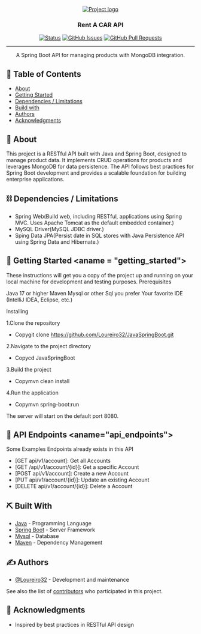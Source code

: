 <p align="center">
  <a href="" rel="noopener">
 <img src="https://i.imgur.com/AZ2iWek.png" alt="Project logo"></a>
</p>
<h3 align="center">Rent A CAR API</h3>

<div align="center">

[![Status](https://img.shields.io/badge/status-active-success.svg)]()
[![GitHub Issues](https://img.shields.io/github/issues/Loureiro32/JavaSpringBoot.svg)](https://github.com/Loureiro32/JavaSpringBoot/issues)
[![GitHub Pull Requests](https://img.shields.io/github/issues-pr/Loureiro32/JavaSpringBoot.svg)](https://github.com/Loureiro32/JavaSpringBoot/pulls)

</div>

---

<p align="center"> A Spring Boot API for managing products with MongoDB integration.
    <br> 
</p>

## 📝 Table of Contents

- [About](#about)
- [Getting Started](#getting_started)
- [Dependencies / Limitations](#limitations)
- [Build with](#tech_stack)
- [Authors](#authors)
- [Acknowledgments](#acknowledgments)

## 🧐 About <a name = "about"></a>

This project is a RESTful API built with Java and Spring Boot, designed to manage product data. It implements CRUD operations for products and leverages MongoDB for data persistence. The API follows best practices for Spring Boot development and provides a scalable foundation for building enterprise applications.


## ⛓️ Dependencies / Limitations <a name = "limitations"></a>

- Spring Web(Build web, including RESTful, applications using Spring MVC. Uses Apache Tomcat as the default embedded container.)
- MySQL Driver(MySQL JDBC driver.)
- Sping Data JPA(Persist date in SQL stores with Java Persistence API using Spring Data and Hibernate.)



## 🏁 Getting Started <aname = "getting_started"></a>

These instructions will get you a copy of the project up and running on your local machine for development and testing purposes.
Prerequisites

Java 17 or higher
Maven
Mysql or other Sql you prefer 
Your favorite IDE (IntelliJ IDEA, Eclipse, etc.)

Installing

1.Clone the repository

- Copygit clone https://github.com/Loureiro32/JavaSpringBoot.git

2.Navigate to the project directory

- Copycd JavaSpringBoot

3.Build the project

- Copymvn clean install

4.Run the application

- Copymvn spring-boot:run

The server will start on the default port 8080.

## 📡 API Endpoints <aname="api_endpoints"></a>

Some Examples Endpoints already exists in this API

- [GET api/v1/account]: Get all Accounts
- [GET /api/v1/account/{id}]: Get a specific Account
- [POST api/v1/account]: Create a new Account
- [PUT api/v1/account/{id}]: Update an existing Account
- [DELETE api/v1/account/{id}]: Delete a Account

## ⛏️ Built With <a name = "tech_stack"></a>

- [Java](https://www.mongodb.com/) - Programming Language
- [Spring Boot](https://expressjs.com/) - Server Framework
- [Mysql](https://vuejs.org/) - Database
- [Maven](https://nodejs.org/en/) - Dependency Management

## ✍️ Authors <a name = "authors"></a>

- [@Loureiro32](https://github.com/Loureiro32) - Development and maintenance

See also the list of [contributors](https://github.com/kylelobo/The-Documentation-Compendium/contributors)
who participated in this project.

## 🎉 Acknowledgments <a name = "acknowledgments"></a>

- Inspired by best practices in RESTful API design